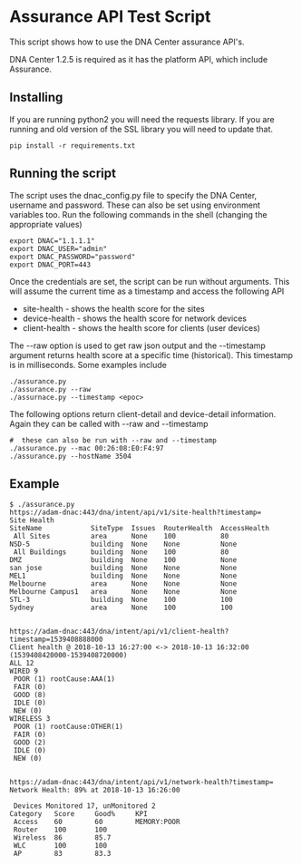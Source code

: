 # Assurance API Test Script
This script shows how to use the DNA Center assurance API's.

DNA Center 1.2.5 is required as it has the platform API, which include Assurance.

## Installing
If you are running python2 you will need the requests library.  If you are running and old version of the SSL library you will 
need to update that.
```buildoutcfg
pip install -r requirements.txt

```
## Running the script
The script uses the dnac_config.py file to specify the DNA Center, username and password.
These can also be set using environment variables too.  Run the following commands in the shell (changing the appropriate values)

```buildoutcfg
export DNAC="1.1.1.1"
export DNAC_USER="admin"
export DNAC_PASSWORD="password"
export DNAC_PORT=443

```

Once the credentials are set, the script can be run without arguments.  This will assume the current time as a timestamp and access the 
following API
- site-health - shows the health score for the sites
- device-health - shows the health score for network devices
- client-health - shows the health score for clients (user devices)

The --raw option is used to get raw json output and the --timestamp argument returns health score at a specific time (historical).  This timestamp is in milliseconds.
Some examples include
```buildoutcfg
./assurance.py
./assurance.py --raw
./assurnace.py --timestamp <epoc>
```

The following options return client-detail and device-detail information.  Again they can be called with --raw and --timestamp
```
#  these can also be run with --raw and --timestamp
./assurance.py --mac 00:26:08:E0:F4:97
./assurance.py --hostName 3504

```

## Example
```buildoutcfg
$ ./assurance.py
https://adam-dnac:443/dna/intent/api/v1/site-health?timestamp=
Site Health
SiteName            SiteType  Issues  RouterHealth  AccessHealth  
 All Sites          area      None    100           80            
NSD-5               building  None    None          None          
 All Buildings      building  None    100           80            
DMZ                 building  None    100           None          
san jose            building  None    None          None          
MEL1                building  None    None          None          
Melbourne           area      None    None          None          
Melbourne Campus1   area      None    None          None          
STL-3               building  None    100           100           
Sydney              area      None    100           100           


https://adam-dnac:443/dna/intent/api/v1/client-health?timestamp=1539408888000
Client health @ 2018-10-13 16:27:00 <-> 2018-10-13 16:32:00 (1539408420000-1539408720000)
ALL 12
WIRED 9
 POOR (1) rootCause:AAA(1)
 FAIR (0) 
 GOOD (8) 
 IDLE (0) 
 NEW (0) 
WIRELESS 3
 POOR (1) rootCause:OTHER(1)
 FAIR (0) 
 GOOD (2) 
 IDLE (0) 
 NEW (0) 


https://adam-dnac:443/dna/intent/api/v1/network-health?timestamp=
Network Health: 89% at 2018-10-13 16:26:00

 Devices Monitored 17, unMonitored 2
Category   Score     Good%     KPI
 Access    60        60        MEMORY:POOR  
 Router    100       100       
 Wireless  86        85.7  
 WLC       100       100       
 AP        83        83.3 


```
